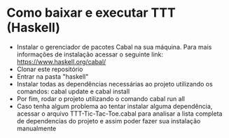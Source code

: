 # Como baixar e executar TTT (Haskell)

* Instalar o gerenciador de pacotes Cabal na sua máquina. Para mais informações de instalação acessar o seguinte link: <https://www.haskell.org/cabal/>
* Clonar este repositório
* Entrar na pasta "haskell"
* Instalar todas as dependências necessárias ao projeto utilizando os comandos: cabal update e cabal install
* Por fim, rodar o projeto utilizando o comando cabal run all
* Caso tenha algum problema ao tentar instalar alguma dependência, acessar o arquivo TTT-Tic-Tac-Toe.cabal para analisar a lista completa de dependencias do projeto e assim poder fazer sua instalação manualmente
